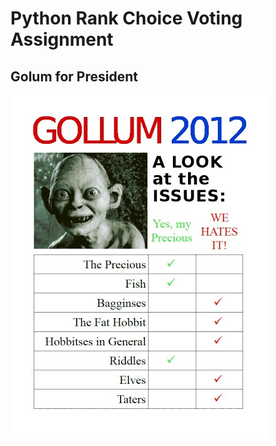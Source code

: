# Python Rank Choice Voting Assignment

## Golum for President

<span align="center">![Gollum for President Issues](/images/GollumPresidentIssues.jpg)</span>
